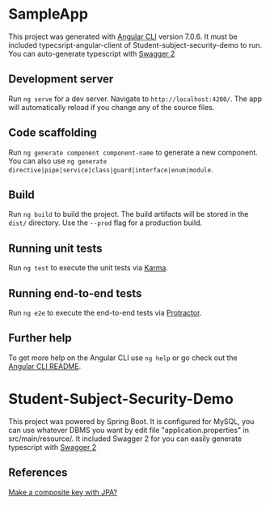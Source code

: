 # SampleApp

This project was generated with [Angular CLI](https://github.com/angular/angular-cli) version 7.0.6.
It must be included typecsript-angular-client of Student-subject-security-demo to run.
You can auto-generate typescript with [Swagger 2](http://editor.swagger.io/)

## Development server

Run `ng serve` for a dev server. Navigate to `http://localhost:4200/`. The app will automatically reload if you change any of the source files.

## Code scaffolding

Run `ng generate component component-name` to generate a new component. You can also use `ng generate directive|pipe|service|class|guard|interface|enum|module`.

## Build

Run `ng build` to build the project. The build artifacts will be stored in the `dist/` directory. Use the `--prod` flag for a production build.

## Running unit tests

Run `ng test` to execute the unit tests via [Karma](https://karma-runner.github.io).

## Running end-to-end tests

Run `ng e2e` to execute the end-to-end tests via [Protractor](http://www.protractortest.org/).

## Further help

To get more help on the Angular CLI use `ng help` or go check out the [Angular CLI README](https://github.com/angular/angular-cli/blob/master/README.md).

# Student-Subject-Security-Demo

This project was powered by Spring Boot.
It is configured for MySQL, you can use whatever DBMS you want by edit file "application.properties" in src/main/resource/.
It included Swagger 2 for you can easily generate typescript with [Swagger 2](http://editor.swagger.io/)

## References

[Make a composite key with JPA?](https://vladmihalcea.com/the-best-way-to-map-a-composite-primary-key-with-jpa-and-hibernate/)
